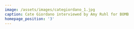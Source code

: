 ```yaml
---
image: /assets/images/categiordano_1.jpg
caption: Cate Giordano interviewed by Amy Ruhl for BOMB
homepage_position: '3'
---
```


